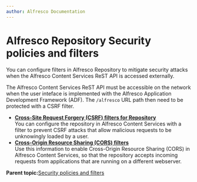 ```yaml
---
author: Alfresco Documentation
---
```


# Alfresco Repository Security policies and filters

You can configure filters in Alfresco Repository to mitigate security attacks when the Alfresco Content Services ReST API is accessed externally.

The Alfresco Content Services ReST API must be accessible on the network when the user inteface is implemented with the Alfresco Application Development Framework \(ADF\). The `/alfresco` URL path then need to be protected with a CSRF filter.

-   **[Cross-Site Request Forgery \(CSRF\) filters for Repository](../concepts/repository-csrf-policy.md)**  
You can configure the repository in Alfresco Content Services with a filter to prevent CSRF attacks that allow malicious requests to be unknowingly loaded by a user.
-   **[Cross-Origin Resource Sharing \(CORS\) filters](../tasks/enable-cors.md)**  
Use this information to enable Cross-Origin Resource Sharing \(CORS\) in Alfresco Content Services, so that the repository accepts incoming requests from applications that are running on a different webserver.

**Parent topic:**[Security policies and filters](../concepts/share-policies.md)

